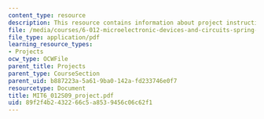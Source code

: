 ```yaml
---
content_type: resource
description: This resource contains information about project instructions.
file: /media/courses/6-012-microelectronic-devices-and-circuits-spring-2009/89f2f4b2432266c5a8539456c06c62f1_MIT6_012S09_project.pdf
file_type: application/pdf
learning_resource_types:
- Projects
ocw_type: OCWFile
parent_title: Projects
parent_type: CourseSection
parent_uid: b887223a-5a61-9ba0-142a-fd233746e0f7
resourcetype: Document
title: MIT6_012S09_project.pdf
uid: 89f2f4b2-4322-66c5-a853-9456c06c62f1
---
```


